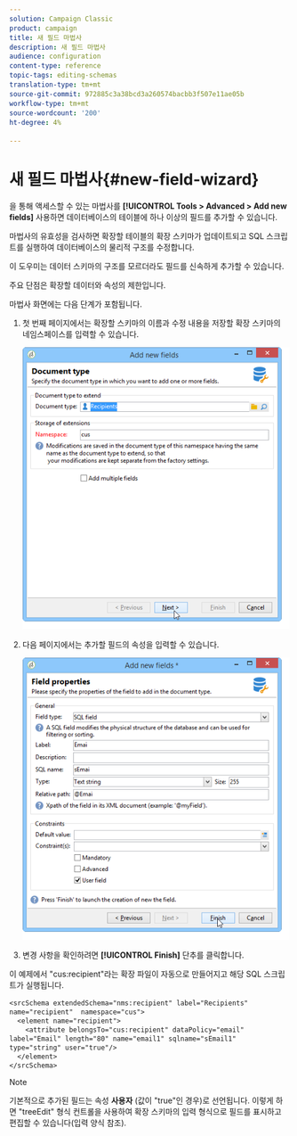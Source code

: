 ```yaml
---
solution: Campaign Classic
product: campaign
title: 새 필드 마법사
description: 새 필드 마법사
audience: configuration
content-type: reference
topic-tags: editing-schemas
translation-type: tm+mt
source-git-commit: 972885c3a38bcd3a260574bacbb3f507e11ae05b
workflow-type: tm+mt
source-wordcount: '200'
ht-degree: 4%

---
```



# 새 필드 마법사{#new-field-wizard}

을 통해 액세스할 수 있는 마법사를 **[!UICONTROL Tools > Advanced > Add new fields]** 사용하면 데이터베이스의 테이블에 하나 이상의 필드를 추가할 수 있습니다.

마법사의 유효성을 검사하면 확장할 테이블의 확장 스키마가 업데이트되고 SQL 스크립트를 실행하여 데이터베이스의 물리적 구조를 수정합니다.

이 도우미는 데이터 스키마의 구조를 모르더라도 필드를 신속하게 추가할 수 있습니다.

주요 단점은 확장할 데이터와 속성의 제한입니다.

마법사 화면에는 다음 단계가 포함됩니다.

1. 첫 번째 페이지에서는 확장할 스키마의 이름과 수정 내용을 저장할 확장 스키마의 네임스페이스를 입력할 수 있습니다.

   ![](assets/d_ncs_integration_schema_addfield.png)

1. 다음 페이지에서는 추가할 필드의 속성을 입력할 수 있습니다.

   ![](assets/d_ncs_integration_schema_addfield2.png)

1. 변경 사항을 확인하려면 **[!UICONTROL Finish]** 단추를 클릭합니다.

이 예제에서 &quot;cus:recipient&quot;라는 확장 파일이 자동으로 만들어지고 해당 SQL 스크립트가 실행됩니다.

```
<srcSchema extendedSchema="nms:recipient" label="Recipients" name="recipient"  namespace="cus">  
  <element name="recipient">    
    <attribute belongsTo="cus:recipient" dataPolicy="email" label="Email" length="80" name="email1" sqlname="sEmail1" type="string" user="true"/>  
  </element>
</srcSchema>
```

>[!NOTE]
>
>기본적으로 추가된 필드는 속성 **사용자** (값이 &quot;true&quot;인 경우)로 선언됩니다. 이렇게 하면 &quot;treeEdit&quot; 형식 컨트롤을 사용하여 확장 스키마의 입력 형식으로 필드를 표시하고 편집할 수 있습니다(입력 양식 참조).

